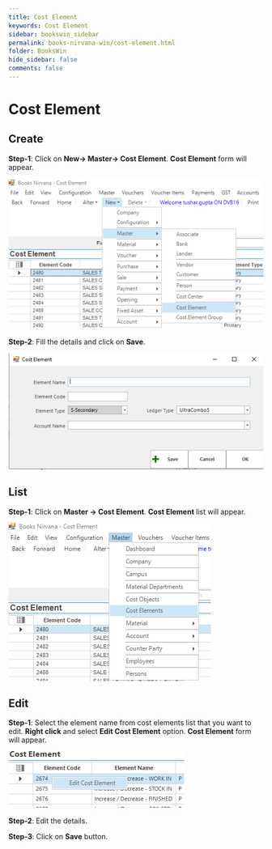 ```yaml
---
title: Cost Element
keywords: Cost Element
sidebar: bookswin_sidebar
permalink: books-nirvana-win/cost-element.html
folder: BooksWin
hide_sidebar: false
comments: false
---
```


# Cost Element

## Create

**Step-1**: Click on **New-> Master-> Cost Element**. **Cost Element** form will appear.

![](/images/CostElementSelectMenu.png)

**Step-2**: Fill the details and click on **Save**.

![](/images/CostElementSelectForm.png)


## List

**Step-1**: Click on **Master -> Cost Element**. **Cost Element** list will appear.

![](/images/CostElementList.png)

## Edit

**Step-1**: Select the element name from cost elements list that you want to edit. **Right click** and select **Edit Cost Element** option. **Cost Element** form will appear.

![](/images/CostElementEdit.png)

**Step-2**: Edit the details.

**Step-3**: Click on **Save** button.